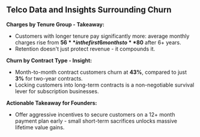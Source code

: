 ## Telco Data and Insights Surrounding Churn

**Charges by Tenure Group - Takeaway:**
- Customers with longer tenure pay significantly more: average monthly charges rise from **$56** in the first 6 months to **$80** after 6+ years.  
- Retention doesn't just protect revenue - it compounds it.

**Churn by Contract Type - Insight:**
- Month-to-month contract customers churn at **43%**, compared to just **3%** for two-year contracts.
- Locking customers into long-term contracts is a non-negotiable survival lever for subscription businesses.

**Actionable Takeaway for Founders:**
- Offer aggressive incentives to secure customers on a 12+ month payment plan early - small short-term sacrifices unlocks massive lifetime value gains.
